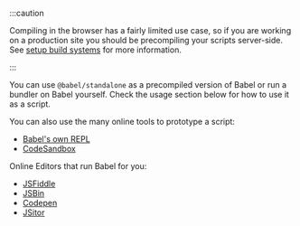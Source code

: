 :::caution
  <p>
    Compiling in the browser has a fairly limited use case, so if you are
    working on a production site you should be precompiling your scripts
    server-side. See <a href="/docs/setup/#build-systems">setup build systems</a>
    for more information.
  </p>
:::

You can use `@babel/standalone` as a precompiled version of Babel or run a bundler on Babel yourself. Check the usage section below for how to use it as a script.

You can also use the many online tools to prototype a script:

- [Babel's own REPL](https://babeljs.io/repl)
- [CodeSandbox](https://codesandbox.io/s/babel-repl-custom-plugin-7s08o?file=/src/index.js)

Online Editors that run Babel for you:

- [JSFiddle](https://jsfiddle.net/fh5whLfd/)
- [JSBin](http://jsbin.com/rokimopuse/edit?html,js,console,output)
- [Codepen](http://codepen.io/anon/pen/dOGgeO)
- [JSitor](https://jsitor.com/P1Br0ZbSF)
